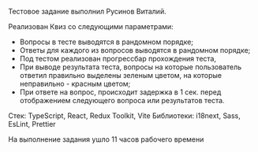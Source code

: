 Тестовое задание выполнил Русинов Виталий.

Реализован Квиз со следующими параметрами:
  - Вопросы в тесте выводятся в рандомном порядке;
  - Ответы для каждого из вопросов выводятся в рандомном порядке;
  - Под тестом реализован прогрессбар прохождения теста,
  - При выводе результата теста, вопросы на которые пользователь ответил правильно выделены зеленым цветом, на которые неправильно - красным цветом;
  - При ответе на вопрос, происходит задержка в 1 сек. перед отображением следующего вопроса или результатов теста.

Стек: TypeScript, React, Redux Toolkit, Vite
Библиотеки: i18next, Sass, EsLint, Prettier

На выполнение задания ушло 11 часов рабочего времени